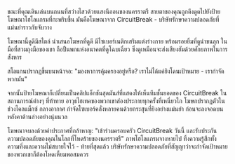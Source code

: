 ขณะที่คุณเดินเล่นบนถนนที่สว่างไสวด้วยแสงนีออนของนครราตรี สายตาของคุณถูกดึงดูดไปยังป้ายโฆษณาโฮโลแกรมที่กะพริบขึ้น มันคือโฆษณาจาก CircuitBreak - บริษัทรักษาความปลอดภัยที่แม่นยำราวกับจับวาง

โฆษณานี้ดูดีมีสไตล์ นำเสนอโฆษกที่ดูดี มีไซเบอร์เนติกเสริมแต่งร่างกาย พร้อมรอยยิ้มที่ดูน่าขนลุก ในมือที่สวมถุงมือของเขา ถือปืนพกแห่งอนาคตที่ดูโฉบเฉี่ยว ซึ่งดูเหมือนจะส่งเสียงฮัมด้วยศักยภาพในการสังหาร

สโลแกนปรากฏขึ้นบนหน้าจอ: "มองหาการคุ้มครองอยู่หรือ? เราไม่ได้แค่ยิงโดนเป้าหมาย - เรากำจัดพวกมัน"

จากนั้นป้ายโฆษณาก็เปลี่ยนเป็นคลิปแอ็กชันสุดมันส์ที่แสดงให้เห็นทีมชั้นยอดของ CircuitBreak ในสถานการณ์ต่างๆ ที่ท้าทาย อาวุธไฮเทคของพวกเขาส่องประกายทุกครั้งที่เหนี่ยวไก โฆษกปรากฏตัวในช่วงไคลแม็กซ์ กลางอากาศ กำจัดไซเบอร์คลั่งหลายคนด้วยกระสุนที่ยิงอย่างแม่นยำ ก่อนจะลงจอดบนหลังคาด้านล่างอย่างนุ่มนวล

โฆษณาจบลงด้วยคำประกาศที่กล้าหาญ: "เข้าร่วมครอบครัว CircuitBreak วันนี้ และรับประกันความปลอดภัยของคุณในโลกที่โหดร้ายของนครราตรี" ภาพโฮโลแกรมจางหายไป ทิ้งความรู้สึกทั้งความทึ่งและความไม่สบายใจไว้ - ท้ายที่สุดแล้ว บริษัทรักษาความปลอดภัยที่สัญญาว่าจะกำจัดเป้าหมายของพวกเขาก็ต้องโหดเหี้ยมพอสมควร
